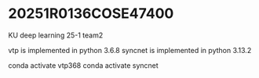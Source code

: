 # 20251R0136COSE47400
KU deep learning 25-1 team2

vtp is implemented in python 3.6.8
syncnet is implemented in python 3.13.2

conda activate vtp368
conda activate syncnet